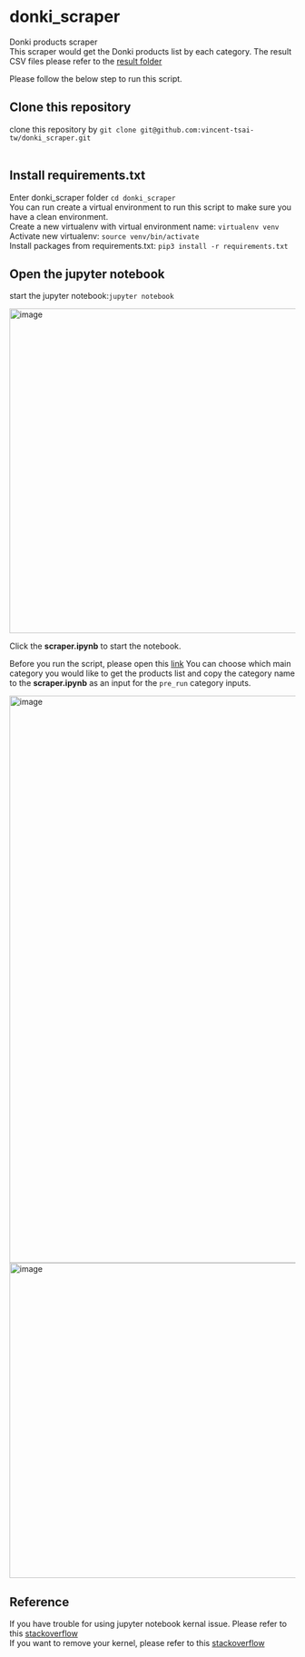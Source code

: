 # donki_scraper
Donki products scraper <br/>
This scraper would get the Donki products list by each category.
The result CSV files please refer to the [result folder](https://github.com/vincent-tsai-tw/donki_scraper/tree/main/result) 

Please follow the below step to run this script.
<br/>

## Clone this repository ##
clone this repository by `git clone git@github.com:vincent-tsai-tw/donki_scraper.git` <br/>
<br/>

## Install requirements.txt <br/>
Enter donki_scraper folder `cd donki_scraper` <br/>
You can run create a virtual environment to run this script to make sure you have a clean environment. <br/>
Create a new virtualenv with virtual environment name: `virtualenv venv` <br/>
Activate new virtualenv: `source venv/bin/activate`<br/>
Install packages from requirements.txt: `pip3 install -r requirements.txt`<br/>

## Open the jupyter notebook
start the jupyter notebook:`jupyter notebook`

<img width="572" alt="image" src="https://user-images.githubusercontent.com/67896676/171989796-1d0bebe6-8494-40b7-9858-44775e22a028.png">


Click the **scraper.ipynb** to start the notebook.

Before you run the script, please open this [link](https://mpglobal.donki.com/ec-web/d/pcd?titleStr=5YyW5aaG5ZOB&gpId=gm-0004?lan=zh-tw)
You can choose which main category you would like to get the products list and copy the category name to the **scraper.ipynb** as an input for the `pre_run` category inputs.

<img width="999" alt="image" src="https://user-images.githubusercontent.com/67896676/171989854-0899e84b-b8b1-4849-92e0-a0379eb16c0d.png">

<img width="555" alt="image" src="https://user-images.githubusercontent.com/67896676/171989986-71d156ca-2f4e-4b47-9ede-127d181fee9e.png">



## Reference ##
If you have trouble for using jupyter notebook kernal issue.
Please refer to this [stackoverflow](https://stackoverflow.com/questions/58405650/jupyter-notebook-and-virtualenv) <br/>
If you want to remove your kernel, please refer to this [stackoverflow](https://stackoverflow.com/questions/42635310/remove-kernel-on-jupyter-notebook) <br/>
